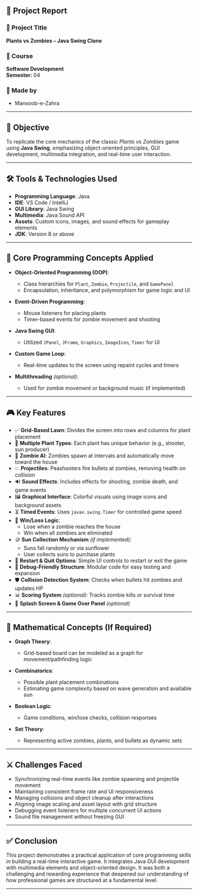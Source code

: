 ## 📄 Project Report

### 🔹 Project Title
**Plants vs Zombies – Java Swing Clone**

### 🔹 Course
**Software Development**  
**Semester:** 04

### 🔹 Made by
- Mansoob-e-Zahra  


---

## 🎯 Objective

To replicate the core mechanics of the classic *Plants vs Zombies* game using **Java Swing**, emphasizing object-oriented principles, GUI development, multimedia integration, and real-time user interaction.

---

## 🛠️ Tools & Technologies Used

- **Programming Language**: Java  
- **IDE**: VS Code / IntelliJ  
- **GUI Library**: Java Swing  
- **Multimedia**: Java Sound API  
- **Assets**: Custom icons, images, and sound effects for gameplay elements  
- **JDK**: Version 8 or above  

---

## 🧠 Core Programming Concepts Applied

- **Object-Oriented Programming (OOP)**:  
  - Class hierarchies for `Plant`, `Zombie`, `Projectile`, and `GamePanel`
  - Encapsulation, inheritance, and polymorphism for game logic and UI

- **Event-Driven Programming**:  
  - Mouse listeners for placing plants
  - Timer-based events for zombie movement and shooting

- **Java Swing GUI**:  
  - Utilized `JPanel`, `JFrame`, `Graphics`, `ImageIcon`, `Timer` for UI

- **Custom Game Loop**:  
  - Real-time updates to the screen using repaint cycles and timers

- **Multithreading** *(optional)*:  
  - Used for zombie movement or background music (if implemented)

---

## 🎮 Key Features

- ✅ **Grid-Based Lawn**: Divides the screen into rows and columns for plant placement  
- 🌻 **Multiple Plant Types**: Each plant has unique behavior (e.g., shooter, sun producer)  
- 🧟 **Zombie AI**: Zombies spawn at intervals and automatically move toward the house  
- 💥 **Projectiles**: Peashooters fire bullets at zombies, removing health on collision  
- 🔊 **Sound Effects**: Includes effects for shooting, zombie death, and game events  
- 🖼️ **Graphical Interface**: Colorful visuals using image icons and background assets  
- ⏳ **Timed Events**: Uses `javax.swing.Timer` for controlled game speed  
- 🧠 **Win/Loss Logic**:  
  - Lose when a zombie reaches the house  
  - Win when all zombies are eliminated  
- 🪙 **Sun Collection Mechanism** *(if implemented)*:  
  - Suns fall randomly or via sunflower  
  - User collects suns to purchase plants  
- 🔁 **Restart & Quit Options**: Simple UI controls to restart or exit the game  
- 🧪 **Debug-Friendly Structure**: Modular code for easy testing and expansion  
- 🛡️ **Collision Detection System**: Checks when bullets hit zombies and updates HP  
- 📊 **Scoring System** *(optional)*: Tracks zombie kills or survival time  
- 🎨 **Splash Screen & Game Over Panel** *(optional)*  

---

## 📐 Mathematical Concepts (If Required)

- **Graph Theory**:  
  - Grid-based board can be modeled as a graph for movement/pathfinding logic

- **Combinatorics**:  
  - Possible plant placement combinations  
  - Estimating game complexity based on wave generation and available sun

- **Boolean Logic**:  
  - Game conditions, win/lose checks, collision responses

- **Set Theory**:  
  - Representing active zombies, plants, and bullets as dynamic sets

---

## ⚔️ Challenges Faced

- Synchronizing real-time events like zombie spawning and projectile movement  
- Maintaining consistent frame rate and UI responsiveness  
- Managing collisions and object cleanup after interactions  
- Aligning image scaling and asset layout with grid structure  
- Debugging event listeners for multiple concurrent UI actions  
- Sound file management without freezing GUI

---

## ✅ Conclusion

This project demonstrates a practical application of core programming skills in building a real-time interactive game. It integrates Java GUI development with multimedia elements and object-oriented design. It was both a challenging and rewarding experience that deepened our understanding of how professional games are structured at a fundamental level.

---

